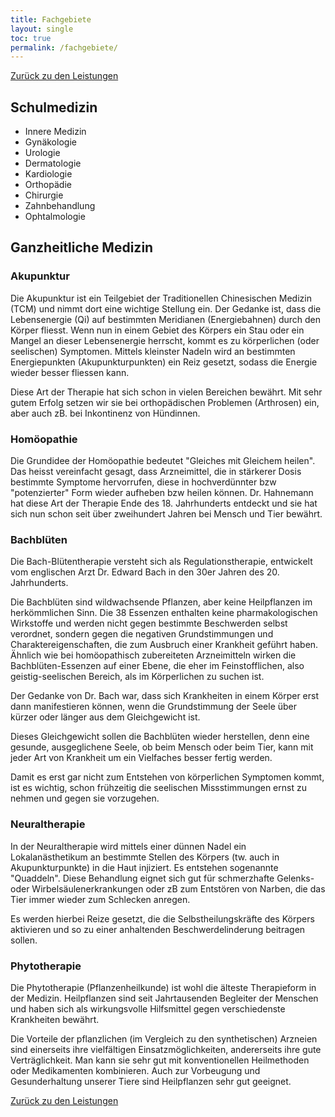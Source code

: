 ```yaml
---
title: Fachgebiete
layout: single
toc: true
permalink: /fachgebiete/
---
```


<i class="fa-solid fa-arrow-left-long"></i>  [Zurück zu den Leistungen](/leistungen/)

## Schulmedizin

- Innere Medizin
- Gynäkologie
- Urologie
- Dermatologie
- Kardiologie
- Orthopädie
- Chirurgie
- Zahnbehandlung
- Ophtalmologie


## Ganzheitliche Medizin

### Akupunktur

Die Akupunktur ist ein Teilgebiet der Traditionellen Chinesischen Medizin (TCM) und nimmt dort eine wichtige Stellung ein. Der Gedanke ist, dass die Lebensenergie (Qi) auf bestimmten Meridianen (Energiebahnen) durch den Körper fliesst. Wenn nun in einem Gebiet des Körpers ein Stau oder ein Mangel an dieser Lebensenergie herrscht, kommt es zu körperlichen (oder seelischen) Symptomen. Mittels kleinster Nadeln wird an bestimmten Energiepunkten (Akupunkturpunkten) ein Reiz gesetzt, sodass die Energie wieder besser fliessen kann.

Diese Art der Therapie hat sich schon in vielen Bereichen bewährt. Mit sehr gutem Erfolg setzen wir sie bei orthopädischen Problemen (Arthrosen) ein, aber auch zB. bei Inkontinenz von Hündinnen.

### Homöopathie

Die Grundidee der Homöopathie bedeutet "Gleiches mit Gleichem heilen". Das heisst vereinfacht gesagt, dass Arzneimittel, die in stärkerer Dosis bestimmte Symptome hervorrufen, diese in hochverdünnter bzw "potenzierter" Form wieder aufheben bzw heilen können. Dr. Hahnemann hat diese Art der Therapie Ende des 18. Jahrhunderts entdeckt und sie hat sich nun schon seit über zweihundert Jahren bei Mensch und Tier bewährt.

### Bachblüten

Die Bach-Blütentherapie versteht sich als Regulationstherapie, entwickelt vom englischen Arzt Dr. Edward Bach in den 30er Jahren des 20. Jahrhunderts.

Die Bachblüten sind wildwachsende Pflanzen, aber keine Heilpflanzen im herkömmlichen Sinn. Die 38 Essenzen enthalten keine pharmakologischen Wirkstoffe und werden nicht gegen bestimmte Beschwerden selbst verordnet, sondern gegen die negativen Grundstimmungen und Charaktereigenschaften, die zum Ausbruch einer Krankheit geführt haben. Ähnlich wie bei homöopathisch zubereiteten Arzneimitteln wirken die Bachblüten-Essenzen auf einer Ebene, die eher im Feinstofflichen, also geistig-seelischen Bereich, als im Körperlichen zu suchen ist.

Der Gedanke von Dr. Bach war, dass sich Krankheiten in einem Körper erst dann manifestieren können, wenn die Grundstimmung der Seele über kürzer oder länger aus dem Gleichgewicht ist.

Dieses Gleichgewicht sollen die Bachblüten wieder herstellen, denn eine gesunde, ausgeglichene Seele, ob beim Mensch oder beim Tier, kann mit jeder Art von Krankheit um ein Vielfaches besser fertig werden.

Damit es erst gar nicht zum Entstehen von körperlichen Symptomen kommt, ist es wichtig, schon frühzeitig die seelischen Missstimmungen ernst zu nehmen und gegen sie vorzugehen.

### Neuraltherapie

In der Neuraltherapie wird mittels einer dünnen Nadel ein Lokalanästhetikum an bestimmte Stellen des Körpers (tw. auch in Akupunkturpunkte) in die Haut injiziert. Es entstehen sogenannte "Quaddeln". Diese Behandlung eignet sich gut für schmerzhafte Gelenks- oder Wirbelsäulenerkrankungen oder zB zum Entstören von Narben, die das Tier immer wieder zum Schlecken anregen.

Es werden hierbei Reize gesetzt, die die Selbstheilungskräfte des Körpers aktivieren und so zu einer anhaltenden Beschwerdelinderung beitragen sollen.

### Phytotherapie

Die Phytotherapie (Pflanzenheilkunde) ist wohl die älteste Therapieform in der Medizin. Heilpflanzen sind seit Jahrtausenden Begleiter der Menschen und haben sich als wirkungsvolle Hilfsmittel gegen verschiedenste Krankheiten bewährt.

Die Vorteile der pflanzlichen (im Vergleich zu den synthetischen) Arzneien sind einerseits ihre vielfältigen Einsatzmöglichkeiten, andererseits ihre gute Verträglichkeit. Man kann sie sehr gut mit konventionellen Heilmethoden oder Medikamenten kombinieren. Auch zur Vorbeugung und Gesunderhaltung unserer Tiere sind Heilpflanzen sehr gut geeignet.

<i class="fa-solid fa-arrow-left-long"></i>  [Zurück zu den Leistungen](/leistungen/)